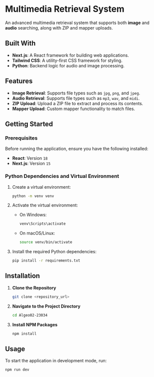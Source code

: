 # Multimedia Retrieval System
An advanced multimedia retrieval system that supports both **image** and **audio** searching, along with ZIP and mapper uploads.

## Built With
- **Next.js**: A React framework for building web applications.
- **Tailwind CSS**: A utility-first CSS framework for styling.
- **Python**: Backend logic for audio and image processing.

## Features
- **Image Retrieval**: Supports file types such as `jpg`, `png`, and `jpeg`.
- **Audio Retrieval**: Supports file types such as `mp3`, `wav`, and `midi`.
- **ZIP Upload**: Upload a ZIP file to extract and process its contents.
- **Mapper Upload**: Custom mapper functionality to match files.

## Getting Started
### Prerequisites
Before running the application, ensure you have the following installed:
- **React**: Version `18`
- **Next.js**: Version `15`

### Python Dependencies and Virtual Environment
1. Create a virtual environment:
   ```bash
   python -m venv venv
   ```

2. Activate the virtual environment:
   - On Windows:
     ```bash
     venv\Scripts\activate
     ```
   - On macOS/Linux:
     ```bash
     source venv/bin/activate
     ```

3. Install the required Python dependencies:
   ```bash
   pip install -r requirements.txt
   ```

## Installation
1. **Clone the Repository**
   ```bash
   git clone <repository_url>
   ```

2. **Navigate to the Project Directory**
   ```bash
   cd Algeo02-23034
   ```

3. **Install NPM Packages**
   ```bash
   npm install
   ```

## Usage
To start the application in development mode, run:
```bash
npm run dev
```
